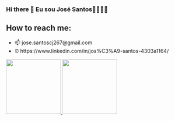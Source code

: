 ### Hi there 👋 Eu sou José Santos🐱‍👤🐱‍💻

<h2> How to reach me: </h2>
<ul>
 <li> 📫 jose.santoscj267@gmail.com</li>
 <li>⏰ https://www.linkedin.com/in/jos%C3%A9-santos-4303a1164/</li>
 </ul>

 <div>
  <a href="https://github.com/sjunior267">
  <img height="150em" src="https://github-readme-stats.vercel.app/api?username=sjunior267&show_icons=true&theme=dracula&include_all_commits=true&count_private=true"/>
  <img height="150em" src="https://github-readme-stats.vercel.app/api/top-langs/?username=sjunior267&layout=compact&langs_count=7&theme=dracula"/>
</div>
